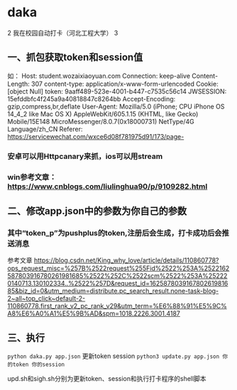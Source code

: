 # daka
2
我在校园自动打卡（河北工程大学）
3
## 一、抓包获取token和session值
如：
Host: student.wozaixiaoyuan.com
Connection: keep-alive
Content-Length: 307
content-type: application/x-www-form-urlencoded
Cookie: [object Null]
token: 9aaff489-523e-4001-b447-c7535c56c14
JWSESSION: 15efddbfc4f245a9a40818847c8264bb
Accept-Encoding: gzip,compress,br,deflate
User-Agent: Mozilla/5.0 (iPhone; CPU iPhone OS 14_4_2 like Mac OS X) AppleWebKit/605.1.15 (KHTML, like Gecko) Mobile/15E148 MicroMessenger/8.0.7(0x18000731) NetType/4G Language/zh_CN
Referer: https://servicewechat.com/wxce6d08f781975d91/173/page-

### 安卓可以用Httpcanary来抓，ios可以用stream
### win参考文章：https://www.cnblogs.com/liulinghua90/p/9109282.html 
## 二、修改app.json中的参数为你自己的参数
### 其中“token_p”为pushplus的token,注册后会生成，打卡成功后会推送消息
参考文章
https://blog.csdn.net/King_why_love/article/details/110860778?ops_request_misc=%257B%2522request%255Fid%2522%253A%2522162587803916780261981685%2522%252C%2522scm%2522%253A%252220140713.130102334..%2522%257D&request_id=162587803916780261981685&biz_id=0&utm_medium=distribute.pc_search_result.none-task-blog-2~all~top_click~default-2-110860778.first_rank_v2_pc_rank_v29&utm_term=%E6%88%91%E5%9C%A8%E6%A0%A1%E5%9B%AD&spm=1018.2226.3001.4187
## 三、执行
`python daka.py app.json`
更新token session
`python3 update.py app.json 你的token 你的session`

upd.sh和sigh.sh分别为更新token、session和执行打卡程序的shell脚本
